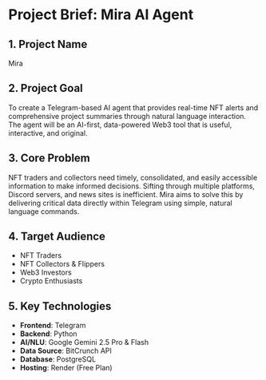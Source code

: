 # Project Brief: Mira AI Agent

## 1. Project Name
Mira

## 2. Project Goal
To create a Telegram-based AI agent that provides real-time NFT alerts and comprehensive project summaries through natural language interaction. The agent will be an AI-first, data-powered Web3 tool that is useful, interactive, and original.

## 3. Core Problem
NFT traders and collectors need timely, consolidated, and easily accessible information to make informed decisions. Sifting through multiple platforms, Discord servers, and news sites is inefficient. Mira aims to solve this by delivering critical data directly within Telegram using simple, natural language commands.

## 4. Target Audience
- NFT Traders
- NFT Collectors & Flippers
- Web3 Investors
- Crypto Enthusiasts

## 5. Key Technologies
- **Frontend**: Telegram
- **Backend**: Python
- **AI/NLU**: Google Gemini 2.5 Pro & Flash
- **Data Source**: BitCrunch API
- **Database**: PostgreSQL
- **Hosting**: Render (Free Plan)
